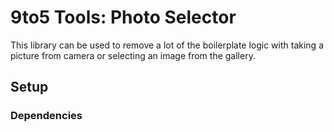 # 9to5 Tools: Photo Selector

This library can be used to remove a lot of the boilerplate logic with taking a picture from camera or selecting an image from the gallery.

## Setup

### Dependencies



